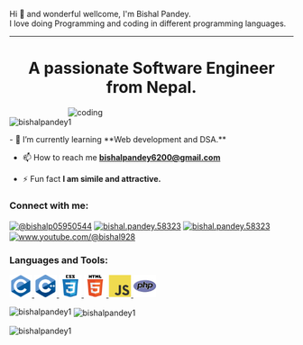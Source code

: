 
<H align="center">Hi 👋 and wonderful wellcome, I'm Bishal Pandey.</H><br>
<H align="left">I love doing Programming and coding in different programming languages.</H><hr>
<h1 align="center">A passionate Software Engineer from Nepal.</h1>
<img align="right" alt="coding"width="400" src="https://www.bing.com/th/id/OGC.fce4042b852965b966f94f40cbaef4b8?pid=1.7&rurl=https%3a%2f%2fmedia.tenor.com%2f-UygBh3nnfEAAAAC%2fcoding.gif&ehk=1hCg9lh%2frRFpQV2WDVtJadQ09wOujqgpnEJ6uI%2fzEdE%3d">
<p align="left"> <img src="https://komarev.com/ghpvc/?username=bishalpandey1&label=Profile%20views&color=0e75b6&style=flat" alt="bishalpandey1" /> </p>
- 🌱 I’m currently learning **Web development and DSA.**<br>

- 📫 How to reach me **bishalpandey6200@gmail.com**<br>

- ⚡ Fun fact **I am simile and attractive.**

<h3 align="left">Connect with me:</h3>
<p align="left">
<a href="https://twitter.com/@bishalp05950544" target="blank"><img align="center" src="https://raw.githubusercontent.com/rahuldkjain/github-profile-readme-generator/master/src/images/icons/Social/twitter.svg" alt="@bishalp05950544" height="30" width="40" /></a>
<a href="https://fb.com/bishal.pandey.58323" target="blank"><img align="center" src="https://raw.githubusercontent.com/rahuldkjain/github-profile-readme-generator/master/src/images/icons/Social/facebook.svg" alt="bishal.pandey.58323" height="30" width="40" /></a>
<a href="https://instagram.com/bishal.pandey.58323" target="blank"><img align="center" src="https://raw.githubusercontent.com/rahuldkjain/github-profile-readme-generator/master/src/images/icons/Social/instagram.svg" alt="bishal.pandey.58323" height="30" width="40" /></a>
<a href="https://www.youtube.com/c/www.youtube.com/@bishal928" target="blank"><img align="center" src="https://raw.githubusercontent.com/rahuldkjain/github-profile-readme-generator/master/src/images/icons/Social/youtube.svg" alt="www.youtube.com/@bishal928" height="30" width="40" /></a>
</p>

<h3 align="left">Languages and Tools:</h3>
<p align="left"> <a href="https://www.cprogramming.com/" target="_blank" rel="noreferrer"> <img src="https://raw.githubusercontent.com/devicons/devicon/master/icons/c/c-original.svg" alt="c" width="40" height="40"/> </a> <a href="https://www.w3schools.com/cpp/" target="_blank" rel="noreferrer"> <img src="https://raw.githubusercontent.com/devicons/devicon/master/icons/cplusplus/cplusplus-original.svg" alt="cplusplus" width="40" height="40"/> </a> <a href="https://www.w3schools.com/css/" target="_blank" rel="noreferrer"> <img src="https://raw.githubusercontent.com/devicons/devicon/master/icons/css3/css3-original-wordmark.svg" alt="css3" width="40" height="40"/> </a> <a href="https://www.w3.org/html/" target="_blank" rel="noreferrer"> <img src="https://raw.githubusercontent.com/devicons/devicon/master/icons/html5/html5-original-wordmark.svg" alt="html5" width="40" height="40"/> </a> <a href="https://developer.mozilla.org/en-US/docs/Web/JavaScript" target="_blank" rel="noreferrer"> <img src="https://raw.githubusercontent.com/devicons/devicon/master/icons/javascript/javascript-original.svg" alt="javascript" width="40" height="40"/> </a> <a href="https://www.php.net" target="_blank" rel="noreferrer"> <img src="https://raw.githubusercontent.com/devicons/devicon/master/icons/php/php-original.svg" alt="php" width="40" height="40"/> </a> </p>

<p><img align="left" src="https://github-readme-stats.vercel.app/api/top-langs?username=bishalpandey1&show_icons=true&locale=en&layout=compact" alt="bishalpandey1" /></p>

<p>&nbsp;<img align="center" src="https://github-readme-stats.vercel.app/api?username=bishalpandey1&show_icons=true&locale=en" alt="bishalpandey1" /></p>

<p><img align="center" src="https://github-readme-streak-stats.herokuapp.com/?user=bishalpandey1&" alt="bishalpandey1" /></p>
